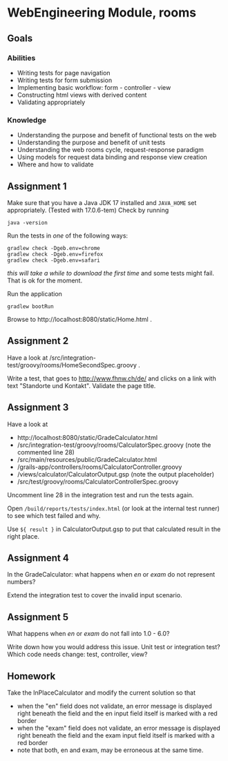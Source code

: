 # WebEngineering Module, rooms

## Goals

### Abilities
- Writing tests for page navigation
- Writing tests for form submission
- Implementing basic workflow: form - controller - view
- Constructing html views with derived content
- Validating appropriately

### Knowledge
- Understanding the purpose and benefit of functional tests on the web
- Understanding the purpose and benefit of unit tests
- Understanding the web rooms cycle, request-response paradigm
- Using models for request data binding and response view creation
- Where and how to validate

## Assignment 1

Make sure that you have a Java JDK 17 installed and `JAVA_HOME` 
set appropriately. (Tested with 17.0.6-tem) 
Check by running

    java -version

Run the tests in _one_ of the following ways:

    gradlew check -Dgeb.env=chrome
    gradlew check -Dgeb.env=firefox
    gradlew check -Dgeb.env=safari

_this will take a while to download the first time_ and some tests might fail. 
That is ok for the moment.
        
Run the application

    gradlew bootRun

Browse to http://localhost:8080/static/Home.html .

## Assignment 2

Have a look at /src/integration-test/groovy/rooms/HomeSecondSpec.groovy .

Write a test, that goes to http://www.fhnw.ch/de/
and clicks on a link with text "Standorte und Kontakt".
Validate the page title.

## Assignment 3

Have a look at 
- http://localhost:8080/static/GradeCalculator.html
- /src/integration-test/groovy/rooms/CalculatorSpec.groovy (note the commented line 28)
- /src/main/resources/public/GradeCalculator.html 
- /grails-app/controllers/rooms/CalculatorController.groovy
- /views/calculator/CalculatorOutput.gsp (note the output placeholder)
- /src/test/groovy/rooms/CalculatorControllerSpec.groovy

Uncomment line 28 in the integration test and run the tests again.

Open `/build/reports/tests/index.html` (or look at the internal test runner) 
to see which test failed and why.

Use `${ result }` in CalculatorOutput.gsp to put that calculated result in the right place.

## Assignment 4

In the GradeCalculator:
what happens when _en_ or _exam_ do not represent numbers?

Extend the integration test to cover the invalid input scenario.

## Assignment 5

What happens when _en_ or _exam_ do not fall into 1.0 - 6.0?

Write down how you would address this issue.
Unit test or integration test?
Which code needs change: test, controller, view?


## Homework 

Take the InPlaceCalculator and modify the current solution so that
- when the "en" field does not validate,
  an error message is displayed right beneath the field and
  the en input field itself is marked with a red border  
- when the "exam" field does not validate,
  an error message is displayed right beneath the field and
  the exam input field itself is marked with a red border
- note that both, en and exam, may be erroneous at the same time.  
